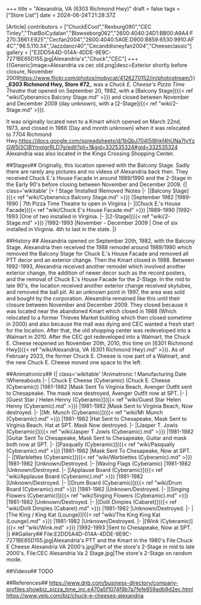 +++
title = "Alexandria, VA (6303 Richmond Hwy)"
draft = false
tags = ["Store List"]
date = 2024-06-24T21:28:37Z

[Article]
contributors = ["ChuckECool","Rexburg090","CEC Tinley","ThatBoiCydalan","Blowseborg062","2600:4040:24D1:BB00:A9A4:F270:3B61:E925","Cecfan2004","2600:4040:5A0E:D900:B859:6530:9910:AF4C","96.5.110.34","Jazzdancr40","Cecanddisneyfan2004","Cheeseclassic"]
gallery = ["E2DD5A4D-014A-4DDE-9E9C-7271BE65D155.jpg|Alexandria's","Chuck","CEC"]
+++
{{Generic|image=Alexandria va cec old.png|desc=Exterior shortly before closure, November 2009<ref>https://www.flickr.com/photos/mobycat/4126270152/in/photostream/</ref>}}
**_6303 Richmond Hwy, Store #72**_ was a _Chuck E. Cheese's Pizza Time Theatre_ that opened on September 20, 1982, with a [Balcony Stage]({{< ref "wiki/Cyberamics Balcony Stage.md" >}}) and closed between November and December 2009 (day unknown), with a [2-Stage]({{< ref "wiki/2-Stage.md" >}}).

It was originally located next to a Kmart which opened on March 22nd, 1973, and closed in 1988 (Day and month unknown) when it was relocated to 7704 Richmond Hwy.<ref>https://docs.google.com/spreadsheets/d/1bQbJ704l5I8hkf4hUNa7IyYzGW5I3CIBYmqigrRLD7g/edit?pli=1&gid=332535324#gid=332535324</ref> Alexandria was also located in the Kings Crossing Shopping Center.

##Stages##
Originally, this location opened with the Balcony Stage. Sadly there are rarely any pictures and no videos of Alexandria back then. They received Chuck E.'s House Facade in around 1989/1990 and the 2-Stage in the Early 90's before closing between November and December 2009.
{| class='wikitable'
|+
! Stage
!Installed
!Removed
!Notes
|-
|[Balcony Stage]({{< ref "wiki/Cyberamics Balcony Stage.md" >}})
|September 1982
|1989-1990
| 7th Pizza Time Theatre to open in Virginia
|-
|[Chuck E.'s House Facade]({{< ref "wiki/Chuck E's House Facade.md" >}})
|1989-1990
|1992-1993
|One of two installed in Virginia.
|-
|[2-Stage]({{< ref "wiki/2-Stage.md" >}})
|1992-1993
|November - December 2009
| One of six installed in Virginia. 4th to last in the state.
|}

##History ##
Alexandria opened on September 20th, 1982, with the Balcony Stage. Alexandria then received the 1988 remodel around 1989/1990 which removed the Balcony Stage for Chuck E.'s House Facade and removed all PTT decor and an exterior change. Then the Kmart closed in 1988.  Between 1992-1993, Alexandria received another remodel which involved another exterior change, the addition of newer decor such as the record posters, and the removal of Chuck E.'s House Facade for the 2-Stage. In the mid to late 90's, the location received another exterior change received skytubes, and removed the ball pit.  At an unknown point in 1997, the area was sold and bought by the corporation. Alexandria remained like this until their closure between November and December 2009.  They closed because it was located near the abandoned Kmart which closed in 1988 (Which relocated to a former Thieves Market building which then closed sometime in 2000) and also because the mall was dying and CEC wanted a fresh start for the location.   After that, the old shopping center was redeveloped into a Walmart in 2010.  After the CEC got redeveloped into a Walmart, the Chuck E. Cheese reopened on November 20th, 2010, this time on [6301 Richmond Hwy]({{< ref "wiki/Alexandria, VA (6301 Richmond Hwy).md" >}}). As of February 2023, the former Chuck E. Cheese is now part of a Walmart, and the new Chuck E. Cheese moved one space to the left. 

##Animatronics##
{| class='wikitable'
!Animatronic
! Manufacturing Date
!Whereabouts 
|-
| Chuck E Cheese (Cyberamic) (Chuck E. Cheese (Cyberamic))
|1981-1982
|Mask Sent To Virginia Beach, Avenger Outfit sent to Chesapeake. The mask now destroyed, Avenger Outfit now at SPT.
|-
|[Guest Star / Helen Henny (Cyberamic)]({{< ref "wiki/Guest Star  Helen Henny (Cyberamic).md" >}})
|1981-1982
|Mask Sent to Virginia Beach, Now destroyed.
|-
|[Mr. Munch (Cyberamic)]({{< ref "wiki/Mr Munch (Cyberamic).md" >}})
|1981-1982
|Hat Sent to Chesapeake, Mask Sent to Virginia Beach. Hat at SPT. Mask Now destroyed.
|-
|[Jasper T. Jowls (Cyberamic)]({{< ref "wiki/Jasper T Jowls (Cyberamic).md" >}}) 
|1981-1982
|Guitar Sent To Chesapeake, Mask Sent to Chesapeake, Guitar and mask both now at SPT.
|-
|[Pasqually (Cyberamic)]({{< ref "wiki/Pasqually (Cyberamic).md" >}}) 
|1981-1982
|Mask Sent To Chesapeake, Now at SPT.
|-
|[Warblettes (Cyberamic)]({{< ref "wiki/Warblettes (Cyberamic).md" >}})
|1981-1982
|Unknown/Destroyed.
|-
|Waving Flags (Cyberamic) 
|1981-1982
|Unknown/Destroyed.
|-
|[Applause Board (Cyberamic)]({{< ref "wiki/Applause Board (Cyberamic).md" >}})
|1981-1982
|Unknown/Destroyed.
|-
|[Drum Board (Cyberamic)]({{< ref "wiki/Drum Board (Cyberamic).md" >}})
|1981-1982
|Unknown/Destroyed.
|-
|[Singing Flowers (Cyberamic)]({{< ref "wiki/Singing Flowers (Cyberamic).md" >}})
|1981-1982
|Unknown/Destroyed.
|-
|[Dolli Dimples (Cabaret)]({{< ref "wiki/Dolli Dimples (Cabaret).md" >}})
|1981-1982
|Unknown/Destroyed.
|-
|[The King / King Kat (Lounge)]({{< ref "wiki/The King  King Kat (Lounge).md" >}})
|1981-1982
|Unknown/Destroyed.
|-
|[Wink (Cyberamic)]({{< ref "wiki/Wink.md" >}})
|1992-1993
|Sent to Chesapeake, Now at SPT.
|}
##Gallery##
<gallery>
File:E2DD5A4D-014A-4DDE-9E9C-7271BE65D155.jpg|Alexandria's PTT and the Kmart in the 1980's
File:Chuck E Cheese Alexandria VA 2000's.jpg|Part of the store's 2-Stage in mid to late 2000's.
File:CEC Alexandria Va 2 Stage.jpg|The store's 2-Stage on random mode.
</gallery>

##Videos##
TODO

##References##
https://www.dnb.com/business-directory/company-profiles.showbiz_pizza_time_inc.e470a5f1074f9b7a7fefe859adb9d2ec.html
https://www.yelp.com/biz/chuck-e-cheeses-alexandria